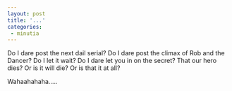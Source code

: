 ```yaml
---
layout: post
title: '...'
categories:
 - minutia
---
```


Do I dare post the next dail serial? Do I dare post the climax of Rob and the Dancer? Do I let it wait? Do I dare let you in on the secret? That our hero dies? Or is it will die? Or is that it at all?

Wahaahahaha.....


